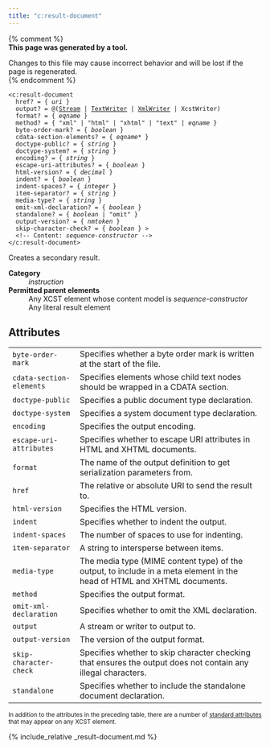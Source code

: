```yaml
---
title: "c:result-document"
---
```


{% comment %}  
**This page was generated by a tool.**  

Changes to this file may cause incorrect behavior and will be lost if the page is
regenerated.  
{% endcomment %}

<div class="ref-element-syntax language-xml highlighter-rouge"><pre class="highlight"><code><span class="nt">&lt;c:result-document</span>
  <span>href</span>? = { <i>uri</i> }
  <span>output</span>? = @(<a href="{{ page.bcl_url }}system.io.stream" title="System.IO.Stream">Stream</a> | <a href="{{ page.bcl_url }}system.io.textwriter" title="System.IO.TextWriter">TextWriter</a> | <a href="{{ page.bcl_url }}system.xml.xmlwriter" title="System.Xml.XmlWriter">XmlWriter</a> | <span title="Xcst.XcstWriter">XcstWriter</span>)
  <span>format</span>? = { <i title="An expanded qualified name. Unprefixed qualified names are in the null namespace.">eqname</i> }
  <span>method</span>? = { <span><span class="s">"xml"</span> | <span class="s">"html"</span> | <span class="s">"xhtml"</span> | <span class="s">"text"</span> | <i title="An expanded qualified name. Unprefixed qualified names are in the null namespace.">eqname</i></span> }
  <span>byte-order-mark</span>? = { <i title="One of the values &#34;yes&#34;, &#34;no&#34;, &#34;true&#34;, &#34;false&#34;, &#34;1&#34; or &#34;0&#34;.">boolean</i> }
  <span>cdata-section-elements</span>? = { <span><i title="An expanded qualified name. Unprefixed qualified names are in the default namespace.">eqname</i>*</span> }
  <span>doctype-public</span>? = { <i>string</i> }
  <span>doctype-system</span>? = { <i>string</i> }
  <span>encoding</span>? = { <i>string</i> }
  <span>escape-uri-attributes</span>? = { <i title="One of the values &#34;yes&#34;, &#34;no&#34;, &#34;true&#34;, &#34;false&#34;, &#34;1&#34; or &#34;0&#34;.">boolean</i> }
  <span>html-version</span>? = { <i>decimal</i> }
  <span>indent</span>? = { <i title="One of the values &#34;yes&#34;, &#34;no&#34;, &#34;true&#34;, &#34;false&#34;, &#34;1&#34; or &#34;0&#34;.">boolean</i> }
  <span>indent-spaces</span>? = { <i>integer</i> }
  <span>item-separator</span>? = { <i>string</i> }
  <span>media-type</span>? = { <i>string</i> }
  <span>omit-xml-declaration</span>? = { <i title="One of the values &#34;yes&#34;, &#34;no&#34;, &#34;true&#34;, &#34;false&#34;, &#34;1&#34; or &#34;0&#34;.">boolean</i> }
  <span>standalone</span>? = { <span><i title="One of the values &#34;yes&#34;, &#34;no&#34;, &#34;true&#34;, &#34;false&#34;, &#34;1&#34; or &#34;0&#34;.">boolean</i> | <span class="s">"omit"</span></span> }
  <span>output-version</span>? = { <i>nmtoken</i> }
  <span>skip-character-check</span>? = { <i title="One of the values &#34;yes&#34;, &#34;no&#34;, &#34;true&#34;, &#34;false&#34;, &#34;1&#34; or &#34;0&#34;.">boolean</i> } &gt;
  &lt;!-- Content: <i>sequence-constructor</i> --&gt;
<span class="nt">&lt;/c:result-document&gt;</span></code></pre></div>
<p>Creates a secondary result.</p>
<dl>
   <dt><b>Category</b></dt>
   <dd><i>instruction</i></dd>
   <dt><b>Permitted parent elements</b></dt>
   <dd>Any XCST element whose content model is <i>sequence-constructor</i></dd>
   <dd>Any literal result element</dd>
</dl>
<h2 id="attributes">Attributes</h2>
<div class="table-responsive">
   <table class="ref-attribs">
      <tr>
         <td><code>byte-order-mark</code></td>
         <td>Specifies whether a byte order mark is written at the start of the file.</td>
      </tr>
      <tr>
         <td><code>cdata-section-elements</code></td>
         <td>Specifies elements whose child text nodes should be wrapped in a CDATA section.</td>
      </tr>
      <tr>
         <td><code>doctype-public</code></td>
         <td>Specifies a public document type declaration.</td>
      </tr>
      <tr>
         <td><code>doctype-system</code></td>
         <td>Specifies a system document type declaration.</td>
      </tr>
      <tr>
         <td><code>encoding</code></td>
         <td>Specifies the output encoding.</td>
      </tr>
      <tr>
         <td><code>escape-uri-attributes</code></td>
         <td>Specifies whether to escape URI attributes in HTML and XHTML documents.</td>
      </tr>
      <tr>
         <td><code>format</code></td>
         <td>The name of the output definition to get serialization parameters from.</td>
      </tr>
      <tr>
         <td><code>href</code></td>
         <td>The relative or absolute URI to send the result to.</td>
      </tr>
      <tr>
         <td><code>html-version</code></td>
         <td>Specifies the HTML version.</td>
      </tr>
      <tr>
         <td><code>indent</code></td>
         <td>Specifies whether to indent the output.</td>
      </tr>
      <tr>
         <td><code>indent-spaces</code></td>
         <td>The number of spaces to use for indenting.</td>
      </tr>
      <tr>
         <td><code>item-separator</code></td>
         <td>A string to intersperse between items.</td>
      </tr>
      <tr>
         <td><code>media-type</code></td>
         <td>The media type (MIME content type) of the output, to include in a meta element in
            the head of HTML and XHTML documents.
         </td>
      </tr>
      <tr>
         <td><code>method</code></td>
         <td>Specifies the output format.</td>
      </tr>
      <tr>
         <td><code>omit-xml-declaration</code></td>
         <td>Specifies whether to omit the XML declaration.</td>
      </tr>
      <tr>
         <td><code>output</code></td>
         <td>A stream or writer to output to.</td>
      </tr>
      <tr>
         <td><code>output-version</code></td>
         <td>The version of the output format.</td>
      </tr>
      <tr>
         <td><code>skip-character-check</code></td>
         <td>Specifies whether to skip character checking that ensures the output does not contain
            any illegal characters.
         </td>
      </tr>
      <tr>
         <td><code>standalone</code></td>
         <td>Specifies whether to include the standalone document declaration.</td>
      </tr>
   </table>
</div>
<p><small>
      In addition to the attributes in the preceding table, there are a number of <a href="../docs/standard-attributes.html">standard attributes</a> that may appear on any XCST element.
      </small></p>

{% include_relative _result-document.md %}
